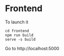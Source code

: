 
# Frontend

To launch it

```
cd frontend
npm run build
serve -s build
```

Go to http://localhost:5000
